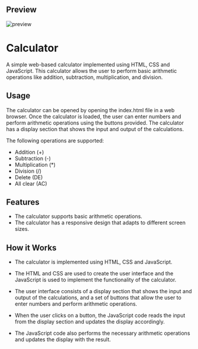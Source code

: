 ## Preview
![preview](https://user-images.githubusercontent.com/104723233/221784987-1998f594-8e3f-406e-8735-0dc159d1855f.jpg)

# Calculator
A simple web-based calculator implemented using HTML, CSS and JavaScript. This calculator allows the user to perform basic arithmetic operations like addition, subtraction, multiplication, and division.

## Usage
The calculator can be opened by opening the index.html file in a web browser. Once the calculator is loaded, the user can enter numbers and perform arithmetic operations using the buttons provided. The calculator has a display section that shows the input and output of the calculations.

The following operations are supported:

* Addition (+)
* Subtraction (-)
* Multiplication (*)
* Division (/)
* Delete (DE)
* All clear (AC)


## Features
* The calculator supports basic arithmetic operations.
* The calculator has a responsive design that adapts to different screen sizes.

## How it Works
* The calculator is implemented using HTML, CSS and JavaScript. 
* The HTML and CSS are used to create the user interface and the JavaScript is used to implement the functionality of the calculator. 
* The user interface consists of a display section that shows the input and output of the calculations, and a set of buttons that allow the user to enter numbers and perform arithmetic operations.

* When the user clicks on a button, the JavaScript code reads the input from the display section and updates the display accordingly. 
* The JavaScript code also performs the necessary arithmetic operations and updates the display with the result.

